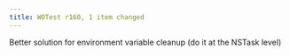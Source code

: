 ```yaml
---
title: WOTest r160, 1 item changed
---
```


Better solution for environment variable cleanup (do it at the NSTask level)

